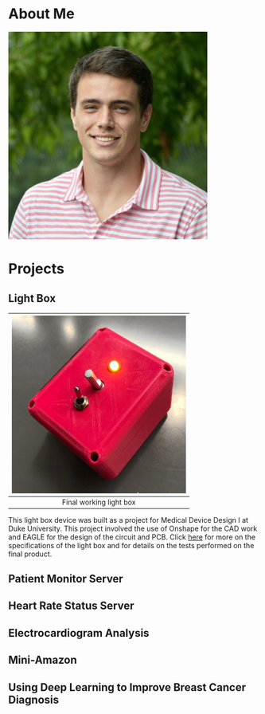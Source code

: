 # About Me
<img src="https://github.com/cduncan9/cduncan9.github.io/blob/main/DSC_0366.jpg?raw=true" width=400>

# Projects

## Light Box

| <img src="https://github.com/cduncan9/cduncan9.github.io/blob/main/finalproduct.jpg?raw=true" width=350> |
|:------:|
| Final working light box|

This light box device was built as a project for Medical Device Design I at Duke University. This project involved the use of Onshape for the CAD work and EAGLE for the design of the circuit and PCB. Click [here](lightbox.md) for more on the specifications of the light box and for details on the tests performed on the final product.

## Patient Monitor Server

## Heart Rate Status Server

## Electrocardiogram Analysis

## Mini-Amazon 

## Using Deep Learning to Improve Breast Cancer Diagnosis
